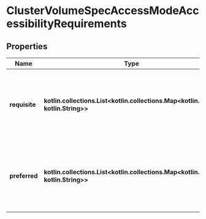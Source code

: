 # ClusterVolumeSpecAccessModeAccessibilityRequirements

## Properties

| Name          | Type                                                                                          | Description                                                                              | Notes      |
|---------------|-----------------------------------------------------------------------------------------------|------------------------------------------------------------------------------------------|------------|
| **requisite** | **kotlin.collections.List&lt;kotlin.collections.Map&lt;kotlin.String, kotlin.String&gt;&gt;** | A list of required topologies, at least one of which the volume must be accessible from. | [optional] |
| **preferred** | **kotlin.collections.List&lt;kotlin.collections.Map&lt;kotlin.String, kotlin.String&gt;&gt;** | A list of topologies that the volume should attempt to be provisioned in.                | [optional] |



